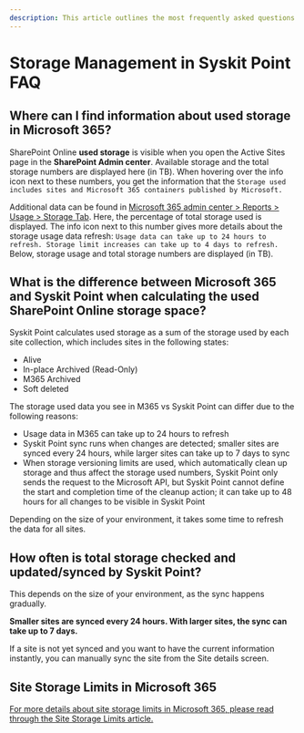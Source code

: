 ```yaml
---
description: This article outlines the most frequently asked questions about storage management in Syskit Point.
---
```


# Storage Management in Syskit Point FAQ

## Where can I find information about used storage in Microsoft 365?

SharePoint Online **used storage** is visible when you open the Active Sites page in the **SharePoint Admin center**.
Available storage and the total storage numbers are displayed here (in TB).
When hovering over the info icon next to these numbers, you get the information that the `Storage used includes sites and Microsoft 365 containers published by Microsoft.`

Additional data can be found in [Microsoft 365 admin center > Reports > Usage > Storage Tab](https://admin.microsoft.com/#/reportsUsage/SharePointStorage).
Here, the percentage of total storage used is displayed. The info icon next to this number gives more details about the storage usage data refresh: `Usage data can take up to 24 hours to refresh. Storage limit increases can take up to 4 days to refresh.`
Below, storage usage and total storage numbers are displayed (in TB).

## What is the difference between Microsoft 365 and Syskit Point when calculating the used SharePoint Online storage space?

Syskit Point calculates used storage as a sum of the storage used by each site collection, which includes sites in the following states:
* Alive
* In-place Archived (Read-Only)
* M365 Archived
* Soft deleted

The storage used data you see in M365 vs Syskit Point can differ due to the following reasons:
* Usage data in M365 can take up to 24 hours to refresh
* Syskit Point sync runs when changes are detected; smaller sites are synced every 24 hours, while larger sites can take up to 7 days to sync
* When storage versioning limits are used, which automatically clean up storage and thus affect the storage used numbers, Syskit Point only sends the request to the Microsoft API, but Syskit Point cannot define the start and completion time of the cleanup action; it can take up to 48 hours for all changes to be visible in Syskit Point

Depending on the size of your environment, it takes some time to refresh the data for all sites. 


## How often is total storage checked and updated/synced by Syskit Point?

This depends on the size of your environment, as the sync happens gradually. 

**Smaller sites are synced every 24 hours. With larger sites, the sync can take up to 7 days.**

If a site is not yet synced and you want to have the current information instantly, you can manually sync the site from the Site details screen.


## Site Storage Limits in Microsoft 365

[For more details about site storage limits in Microsoft 365, please read through the Site Storage Limits article.](../faq/site-storage-limits.md)
